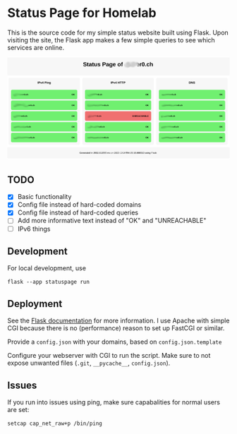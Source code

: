 # Status Page for Homelab
This is the source code for my simple status website built using Flask.
Upon visiting the site, the Flask app makes a few simple queries to see
which services are online.

![Screenshot](docs/statuspage.png)

## TODO
 - [x] Basic functionality
 - [x] Config file instead of hard-coded domains
 - [x] Config file instead of hard-coded queries
 - [ ] Add more informative text instead of "OK" and "UNREACHABLE"
 - [ ] IPv6 things

## Development
For local development, use
~~~
flask --app statuspage run
~~~

## Deployment
See the [Flask documentation](https://flask.palletsprojects.com/en/latest/deploying/nginx/)
for more information. I use Apache with simple CGI because there is no
(performance) reason to set up FastCGI or similar.

Provide a `config.json` with your domains, based on `config.json.template`

Configure your webserver with CGI to run the script. Make sure to not expose
unwanted files (`.git`, `__pycache__`, `config.json`).


## Issues
If you run into issues using ping, make sure capabalities for normal users
are set:

~~~
setcap cap_net_raw+p /bin/ping
~~~
